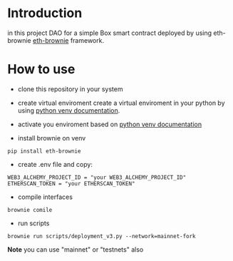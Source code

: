 # Introduction
in this project DAO for a simple Box smart contract deployed by using eth-brownie [eth-brownie](https://eth-brownie.readthedocs.io/) framework.



# How to use
- clone this repository in your system 
- create virtual enviroment
create a virtual enviroment in your python by using [python venv documentation](https://docs.python.org/3/library/venv.html).

- activate you enviroment
based on [python venv documentation](https://docs.python.org/3/library/venv.html)

- install brownie on venv

```console
pip install eth-brownie
```

- create .env file and copy:
```.env
WEB3_ALCHEMY_PROJECT_ID = "your WEB3_ALCHEMY_PROJECT_ID"
ETHERSCAN_TOKEN = "your ETHERSCAN_TOKEN"

```

- compile interfaces
```console
brownie comile
```

- run scripts

```console
brownie run scripts/deployment_v3.py --network=mainnet-fork
```
**Note**
    you can use "mainnet" or "testnets" also


